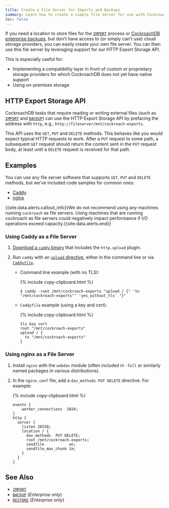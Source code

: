 ```yaml
---
title: Create a File Server for Imports and Backups
summary: Learn how to create a simple file server for use with CockroachDB IMPORT and BACKUP
toc: false
---
```


If you need a location to store files for the [`IMPORT`](import.html) process or [CockroachDB enterprise backups](backup.html), but don't have access to (or simply can't use) cloud storage providers, you can easily create your own file server. You can then use this file server by leveraging support for our HTTP Export Storage API.

This is especially useful for:

- Implementing a compatibility layer in front of custom or proprietary storage providers for which CockroachDB does not yet have native support
- Using on-premises storage

<div id="toc"></div>

## HTTP Export Storage API

CockroachDB tasks that require reading or writing external files (such as [`IMPORT`](import.html) and [`BACKUP`](backup.html)) can use the HTTP Export Storage API by prefacing the address with `http`, e.g., `http://fileserver/mnt/cockroach-exports`.

This API uses the `GET`, `PUT` and `DELETE` methods. This behaves like you would expect typical HTTP requests to work. After a `PUT` request to some path, a subsequent `GET` request should return the content sent in the `PUT` request body, at least until a `DELETE` request is received for that path.

## Examples

You can use any file server software that supports `GET`, `PUT` and `DELETE` methods, but we've included code samples for common ones:

- [Caddy](#using-caddy-as-a-file-server)
- [nginx](#using-nginx-as-a-file-server)

{{site.data.alerts.callout_info}}We do not recommend using any machines running <code>cockroach</code> as file servers. Using machines that are running cockroach as file servers could negatively impact performance if I/O operations exceed capacity.{{site.data.alerts.end}}

### Using Caddy as a File Server

1. [Download a `caddy` binary](https://caddyserver.com/download) that includes the `http.upload` plugin.

2. Run `caddy` with an [`upload` directive](https://caddyserver.com/docs/http.upload), either in the command line or via [`Caddyfile`](https://caddyserver.com/docs/caddyfile).
    - Command line example (with no TLS):
    		
        {% include copy-clipboard.html %}
        ~~~ shell
        $ caddy -root /mnt/cockroach-exports "upload / {" 'to "/mnt/cockroach-exports"' 'yes_without_tls' "}"
        ~~~
    - `Caddyfile` example (using a key and cert):

        {% include copy-clipboard.html %}
        ~~~ shell
        tls key cert
        root "/mnt/cockroach-exports"
        upload / {
          to "/mnt/cockroach-exports"
        }
        ~~~

### Using nginx as a File Server

1. Install `nginx` with the `webdav` module (often included in `-full` or similarly named packages in various distributions). 

2. In the `nginx.conf` file, add a `dav_methods PUT DELETE` directive. For example:

    {% include copy-clipboard.html %}
    ~~~ nginx
    events {
        worker_connections  1024;
    }
    http {
      server {
        listen 20150;
        location / {
          dav_methods  PUT DELETE;
          root /mnt/cockroach-exports;
          sendfile           on;
          sendfile_max_chunk 1m;
        }
      }
    }
    ~~~

## See Also

- [`IMPORT`](import.html)
- [`BACKUP`](backup.html) (*Enterprise only*)
- [`RESTORE`](restore.html) (*Enterprise only*)

